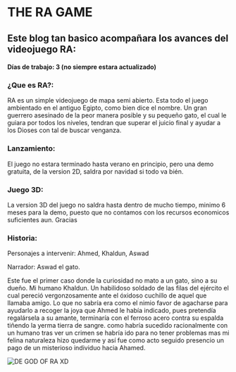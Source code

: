 # THE RA GAME


## Este blog tan basico acompañara los avances del videojuego RA:

#### Días de trabajo: **3** (no siempre estara actualizado)

### ¿Que es RA?:

RA es un simple videojuego de mapa semi abierto.
Esta todo el juego ambientado en el antiguo Egipto, como bien dice el nombre. Un gran guerrero asesinado de la peor manera posible y su pequeño gato, el cual le guiara por todos los niveles, tendran que superar el juicio final y ayudar a los Dioses con tal de buscar venganza.

### Lanzamiento:

El juego no estara terminado hasta verano en principio, pero una demo gratuita, de la version 2D, saldra por navidad si todo va bién.

### Juego 3D:

La version 3D del juego no saldra hasta dentro de mucho tiempo, minimo 6 meses para la demo, puesto que no contamos con los recursos economicos suficientes aun. Gracias

### Historia:

Personajes a intervenir: Ahmed, Khaldun, Aswad

Narrador: Aswad el gato. 

Este fue el primer caso donde la curiosidad no mato a un gato, sino a su dueño. Mi humano Khaldun. Un habilidoso soldado de las filas del ejército el cual pereció vergonzosamente ante el óxidoso cuchillo de aquel que llamaba amigo. Lo que no sabría era como el nimio favor de agacharse para ayudarlo a recoger la joya que Ahmed le había indicado, pues pretendía regalársela a su amante, terminaría con el ferroso acero contra su espalda tiñendo la yerma tierra de sangre. como habría sucedido racionalmente con un humano tras ver un crimen se habría ido para no tener problemas mas mi felina naturaleza hizo quedarme y así fue como acto seguido presencio un pago de un misterioso individuo hacia Ahamed.



![DE GOD OF RA XD](https://estaticos.muyhistoria.es/media/cache/1140x_thumb/uploads/images/test/59354a5a5bafe833c83c9869/dioses3_0.jpg)
